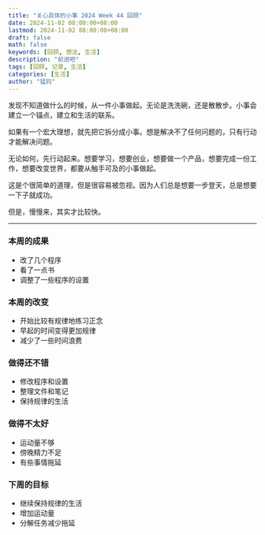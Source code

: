 ```yaml
---
title: "关心具体的小事 2024 Week 44 回顾"
date: 2024-11-02 08:00:00+08:00
lastmod: 2024-11-02 08:00:00+08:00
draft: false
math: false
keywords: [回顾, 想法, 生活]
description: "前进吧"
tags: [回顾, 记录, 生活]
categories: [生活]
author: "猛犸"
---
```


发现不知道做什么的时候，从一件小事做起。无论是洗洗碗，还是散散步。小事会建立一个锚点，建立和生活的联系。

如果有一个宏大理想，就先把它拆分成小事。想是解决不了任何问题的，只有行动才能解决问题。

无论如何，先行动起来。想要学习，想要创业，想要做一个产品，想要完成一份工作，想要改变世界，都要从触手可及的小事做起。

这是个很简单的道理，但是很容易被忽视。因为人们总是想要一步登天，总是想要一下子就成功。

但是，慢慢来，其实才比较快。

---

### 本周的成果

- 改了几个程序
- 看了一点书
- 调整了一些程序的设置

### 本周的改变

- 开始比较有规律地练习正念
- 早起的时间变得更加规律
- 减少了一些时间浪费

### 做得还不错

- 修改程序和设置
- 整理文件和笔记
- 保持规律的生活

### 做得不太好

- 运动量不够
- 傍晚精力不足
- 有些事情拖延

### 下周的目标

- 继续保持规律的生活
- 增加运动量
- 分解任务减少拖延
